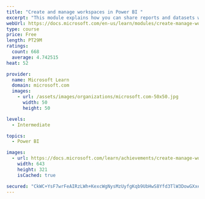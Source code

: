 ```yaml
---
title: "Create and manage workspaces in Power BI "
excerpt: "This module explains how you can share reports and datasets with your users and how to create a deployment strategy that makes sense for you and your organization. Furthermore, you will learn about data lineage in Microsoft Power BI."
webUrl: https://docs.microsoft.com/en-us/learn/modules/create-manage-workspaces-power-bi/
type: course
price: Free
length: PT29M
ratings:
  count: 668
  average: 4.742515
heat: 52

provider:
  name: Microsoft Learn
  domain: microsoft.com
  images:
    - url: /assets/images/organizations/microsoft.com-50x50.jpg
      width: 50
      height: 50

levels:
  - Intermediate

topics:
  - Power BI

images:
  - url: https://docs.microsoft.com/learn/achievements/create-manage-workspaces-power-bi-social.png
    width: 643
    height: 321
    isCached: true

secured: "CkWC+YsF7wrFeAIRzLWh+KexcWgNysMzUyfgKqb9UbHwS8Yfd3TlW3DowGXxeOMKPZ0BpMcLwymrkVpccpsl7druF0WizJenUqolFZVUjmkHDM4Z2kE5FdBAsXyMdZ/F5h+J+5Z5WKmWryKyzQrhFTfBICHJYitsbb227YnIQ9SQ7Y0r7Ls+Fv/4Gviy0Avo5twaRozHP194EMJFud6Ckd85kz/NCZwQgY0LZbz68B7hii4x6xUpyCG8mKIUe05PeQgpol4NnvDP4r57/YqcCsuM9+A5yluz0wFbKRGGHiEUaVdZLLuePNQeMrakP9CBKOGC3mEXNz5hthXF6sy1fQzfsUnWP1ToBGHjUtqXdNdn53HwnGn1Bit1sAB2WT6DP+nI18TDQAz2pUm0DayfcUnPp2EGKzE6ytILr/fFys0=;92XpV6X94/gB+wZsN+9UpQ=="
---
```


